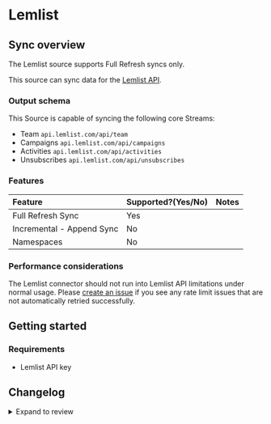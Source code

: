 # Lemlist

## Sync overview

The Lemlist source supports Full Refresh syncs only.

This source can sync data for the [Lemlist API](https://developer.lemlist.com/#introduction).

### Output schema

This Source is capable of syncing the following core Streams:

- Team `api.lemlist.com/api/team`
- Campaigns `api.lemlist.com/api/campaigns`
- Activities `api.lemlist.com/api/activities`
- Unsubscribes `api.lemlist.com/api/unsubscribes`

### Features

| Feature                   | Supported?\(Yes/No\) | Notes |
| :------------------------ | :------------------- | :---- |
| Full Refresh Sync         | Yes                  |       |
| Incremental - Append Sync | No                   |       |
| Namespaces                | No                   |       |

### Performance considerations

The Lemlist connector should not run into Lemlist API limitations under normal usage. Please [create an issue](https://github.com/airbytehq/airbyte/issues) if you see any rate limit issues that are not automatically retried successfully.

## Getting started

### Requirements

- Lemlist API key

## Changelog

<details>
  <summary>Expand to review</summary>

| Version | Date       | Pull Request                                             | Subject                  |
| :------ | :--------- | :------------------------------------------------------- | :----------------------- |
| 0.2.5 | 2024-06-25 | [40452](https://github.com/airbytehq/airbyte/pull/40452) | Update dependencies |
| 0.2.4 | 2024-06-22 | [39992](https://github.com/airbytehq/airbyte/pull/39992) | Update dependencies |
| 0.2.3 | 2024-06-06 | [39211](https://github.com/airbytehq/airbyte/pull/39211) | [autopull] Upgrade base image to v1.2.2 |
| 0.2.2 | 2024-05-13 | [38119](https://github.com/airbytehq/airbyte/pull/38119) | Add builder compatability |
| 0.2.1 | 2024-05-15 | [37100](https://github.com/airbytehq/airbyte/pull/37100) | Add new A/B test columns |
| 0.2.0 | 2023-08-14 | [29406](https://github.com/airbytehq/airbyte/pull/29406) | Migrated to LowCode Cdk |
| 0.1.1   | Unknown    | Unknown                                                  | Bump Version             |
| 0.1.0   | 2021-10-14 | [7062](https://github.com/airbytehq/airbyte/pull/7062)   | Initial Release          |

</details>
